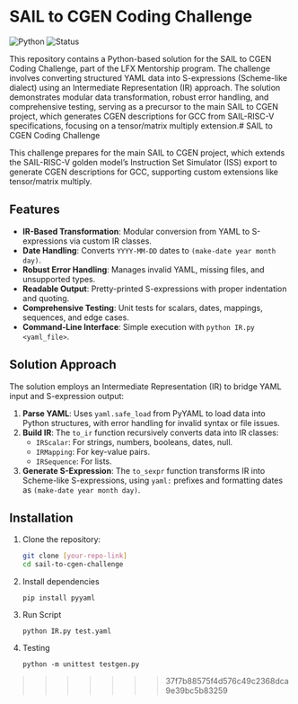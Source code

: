 
# SAIL to CGEN Coding Challenge

![Python](https://img.shields.io/badge/Python-3.8%2B-blue?logo=python)  ![Status](https://img.shields.io/badge/Status-Completed-success)

This repository contains a Python-based solution for the SAIL to CGEN Coding Challenge, part of the LFX Mentorship program. The challenge involves converting structured YAML data into S-expressions (Scheme-like dialect) using an Intermediate Representation (IR) approach. The solution demonstrates modular data transformation, robust error handling, and comprehensive testing, serving as a precursor to the main SAIL to CGEN project, which generates CGEN descriptions for GCC from SAIL-RISC-V specifications, focusing on a tensor/matrix multiply extension.# SAIL to CGEN Coding Challenge



This challenge prepares for the main SAIL to CGEN project, which extends the SAIL-RISC-V golden model’s Instruction Set Simulator (ISS) export to generate CGEN descriptions for GCC, supporting custom extensions like tensor/matrix multiply.

## Features
- **IR-Based Transformation**: Modular conversion from YAML to S-expressions via custom IR classes.
- **Date Handling**: Converts `YYYY-MM-DD` dates to `(make-date year month day)`.
- **Robust Error Handling**: Manages invalid YAML, missing files, and unsupported types.
- **Readable Output**: Pretty-printed S-expressions with proper indentation and quoting.
- **Comprehensive Testing**: Unit tests for scalars, dates, mappings, sequences, and edge cases.
- **Command-Line Interface**: Simple execution with `python IR.py <yaml_file>`.



## Solution Approach
The solution employs an Intermediate Representation (IR) to bridge YAML input and S-expression output:
1. **Parse YAML**: Uses `yaml.safe_load` from PyYAML to load data into Python structures, with error handling for invalid syntax or file issues.
2. **Build IR**: The `to_ir` function recursively converts data into IR classes:
   - `IRScalar`: For strings, numbers, booleans, dates, null.
   - `IRMapping`: For key-value pairs.
   - `IRSequence`: For lists.
3. **Generate S-Expression**: The `to_sexpr` function transforms IR into Scheme-like S-expressions, using `yaml:` prefixes and formatting dates as `(make-date year month day)`.



## Installation
1. Clone the repository:
   ```bash
   git clone [your-repo-link]
   cd sail-to-cgen-challenge

2. Install dependencies
   ```
   pip install pyyaml

3. Run Script
   ```
   python IR.py test.yaml
4. Testing
   ```
   python -m unittest testgen.py
>>>>>>> 37f7b88575f4d576c49c2368dca9e39bc5b83259
